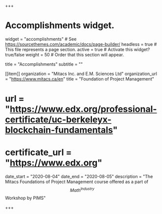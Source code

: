 +++
# Accomplishments widget.
widget = "accomplishments"  # See https://sourcethemes.com/academic/docs/page-builder/
headless = true  # This file represents a page section.
active = true  # Activate this widget? true/false
weight = 50  # Order that this section will appear.

title = "Accomplish&shy;ments"
subtitle = ""

[[item]]
 organization = "Mitacs Inc. and E.M. Sciences Ltd"
 organization_url = "https://www.mitacs.ca/en"
 title = "Foundation of Project Management"
 # url = "https://www.edx.org/professional-certificate/uc-berkeleyx-blockchain-fundamentals"
 # certificate_url = "https://www.edx.org"
 date_start = "2020-08-04"
 date_end = "2020-08-05"
 description = "The Mitacs Foundations of Project Management course offered as a part of $$Math^{Industry}$$ Workshop by PIMS"
  

+++
